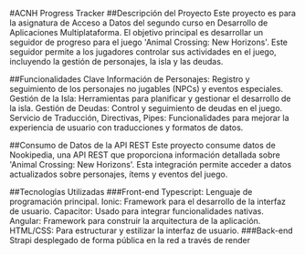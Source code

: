 #ACNH Progress Tracker
##Descripción del Proyecto
Este proyecto es para la asignatura de Acceso a Datos del segundo curso en Desarrollo de Aplicaciones Multiplataforma. El objetivo principal es desarrollar un seguidor de progreso para el juego 'Animal Crossing: New Horizons'. Este seguidor permite a los jugadores controlar sus actividades en el juego, incluyendo la gestión de personajes, la isla y las deudas.

##Funcionalidades Clave
Información de Personajes: Registro y seguimiento de los personajes no jugables (NPCs) y eventos especiales.
Gestión de la Isla: Herramientas para planificar y gestionar el desarrollo de la isla.
Gestión de Deudas: Control y seguimiento de deudas en el juego.
Servicio de Traducción, Directivas, Pipes: Funcionalidades para mejorar la experiencia de usuario con traducciones y formatos de datos.

##Consumo de Datos de la API REST
Este proyecto consume datos de Nookipedia, una API REST que proporciona información detallada sobre 'Animal Crossing: New Horizons'. Esta integración permite acceder a datos actualizados sobre personajes, ítems y eventos del juego.

##Tecnologías Utilizadas
###Front-end
Typescript: Lenguaje de programación principal.
Ionic: Framework para el desarrollo de la interfaz de usuario.
Capacitor: Usado para integrar funcionalidades nativas.
Angular: Framework para construir la arquitectura de la aplicación.
HTML/CSS: Para estructurar y estilizar la interfaz de usuario.
###Back-end
Strapi desplegado de forma pública en la red a través de render
